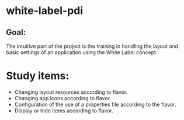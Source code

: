 # white-label-pdi

## Goal:
The intuitive part of the project is the training in handling the layout and basic settings of an application using the White Label concept.


# Study items:

- Changing layout resources according to flavor.
- Changing app icons according to flavor.
- Configuration of the use of a properties file according to the flavor.
- Display or hide items according to flavor.
